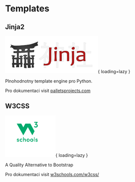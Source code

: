 # Templates

## Jinja2
![Login token](img/jinja1.webp){ loading=lazy }

Plnohodnotny template engine pro Python.

Pro dokumentaci visit [palletsprojects.com](https://palletsprojects.com/p/jinja/)

## W3CSS
![Login token](img/w31.png){ loading=lazy }

A Quality Alternative to Bootstrap

Pro dokumentaci visit [w3schools.com/w3css/](https://www.w3schools.com/w3css/default.asp)
